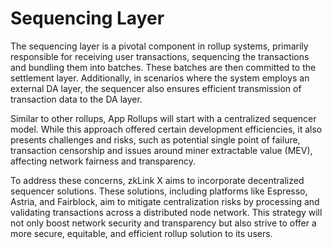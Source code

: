 # Sequencing Layer

The sequencing layer is a pivotal component in rollup systems, primarily responsible for receiving user transactions, sequencing the transactions and bundling them into batches. These batches are then committed to the settlement layer. Additionally, in scenarios where the system employs an external DA layer, the sequencer also ensures efficient transmission of transaction data to the DA layer.

Similar to other rollups, App Rollups will start with a centralized sequencer model. While this approach offered certain development efficiencies, it also presents challenges and risks, such as potential single point of failure, transaction censorship and issues around miner extractable value (MEV), affecting network fairness and transparency.

To address these concerns, zkLink X aims to incorporate decentralized sequencer solutions. These solutions, including platforms like Espresso, Astria, and Fairblock, aim to mitigate centralization risks by processing and validating transactions across a distributed node network. This strategy will not only boost network security and transparency but also strive to offer a more secure, equitable, and efficient rollup solution to its users.

